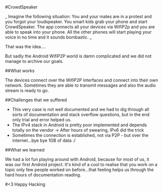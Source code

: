 #CrowdSpeaker

_ Imagine the following situation: You and your mates are in a protest and you forgot your 
loudspeaker. You smart kids grab your phone and start CrowdSpeaker. The app connects all your 
devices via WifiP2p and you are able to speak into your phone. All the other phones will start 
playing your voice in no time and it sounds bombastic. _

That was the idea....

But sadly the Android WifiP2P world is damn complicated and we did not manage to archive our 
goals.

##What works

The devices connect over the WifiP2P interfaces and connect into their own network. Sometimes 
they are able to transmit messages and also the audio stream is ready to go.

##Challenges that we suffered
* This very case is not well documented and we had to dig through all sorts of documentation 
and stack overflow questions, but in the end only trial and error helped us.
* The IPv4 stack in Android is pretty poor implemented and depends totally on the vendor -> 
After hours of swearing, IPv6 did the trick
* Sometimes the connection is established, not via P2P - but over the internet...bye bye 1GB 
of data :/

##What we learned

We had a lot fun playing around with Android, because for most of us, it was our first Android 
project. It's kind of a cool to realise that you work on a topic only few people worked on 
before...that feeling helps us through the hard hours of documentation reading.

#<3 Happy Hacking

